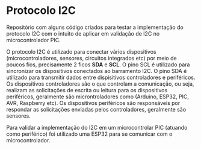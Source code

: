 # Protocolo I2C
Repositório com alguns código criados para testar a implementação do protocolo I2C com o intuito de aplicar em validação de I2C no microcontrolador PIC.

O protocolo I2C é utilizado para conectar vários dispositivos (microcontroladores, sensores, circuitos integrados etc) por meio de poucos fios, precisamente 2 ficos **SDA** e **SCL**. O pino SCL é utilizado para sincronizar os dispositivos conectados ao barramento I2C. O pino SDA é utilizado para transmitir dados entre dispisitivos controladores e periféricos. Os dispositivos controladores são o que controlam a comunicação, ou seja, realizam as solicitações de escrita ou leitura para os dispositivos periféricos, geralmente são microntroladores como (Arduino, ESP32, PIC, AVR, Raspberry etc). Os dispositivos periféricos são responsáveis por respondar as solicitações enviadas pelos controladores, geralmente são sensores.

Para validar a implementação do I2C em um microcontrolar PIC (atuando como periférico) foi utilizado uma ESP32 para se comunicar com o microcontrolador.
